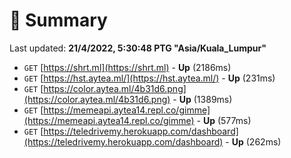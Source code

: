 # 📖 Summary
Last updated: **21/4/2022, 5:30:48 PTG "Asia/Kuala_Lumpur"**

- `GET` [https://shrt.ml](https://shrt.ml) - **Up** (2186ms)
- `GET` [https://hst.aytea.ml/](https://hst.aytea.ml/) - **Up** (231ms)
- `GET` [https://color.aytea.ml/4b31d6.png](https://color.aytea.ml/4b31d6.png) - **Up** (1389ms)
- `GET` [https://memeapi.aytea14.repl.co/gimme](https://memeapi.aytea14.repl.co/gimme) - **Up** (577ms)
- `GET` [https://teledrivemy.herokuapp.com/dashboard](https://teledrivemy.herokuapp.com/dashboard) - **Up** (262ms)
